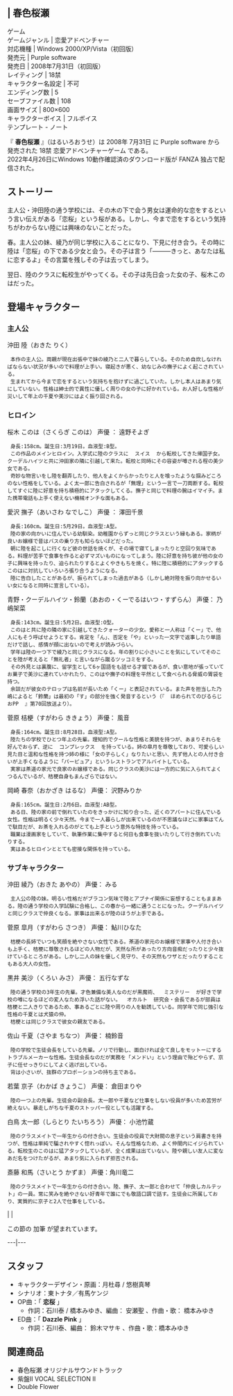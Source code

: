 |  春色桜瀬  
---  
ゲーム  
ゲームジャンル  |  恋愛アドベンチャー   
対応機種  |  Windows 2000/XP/Vista（初回版）   
発売元  |  Purple software   
発売日  |  2008年7月31日（初回版）   
レイティング  |  18禁   
キャラクター名設定  |  不可   
エンディング数  |  5   
セーブファイル数  |  108   
画面サイズ  |  800×600   
キャラクターボイス  |  フルボイス   
テンプレート  \-  ノート  
  
『 **春色桜瀬** 』（はるいろおうせ）は  2008年  7月31日  に  Purple software  から発売された  18禁
恋愛アドベンチャーゲーム  である。  
2022年4月26日にWindows 10動作確認済のダウンロード版が  FANZA  独占で配信された。

##  ストーリー  

主人公・沖田陸の通う学校には、その木の下で会う男女は運命的な恋をするという言い伝えがある「恋桜」という桜がある。しかし、今まで恋をするという気持ちがわからない陸には興味のないことだった。

春。主人公の妹、綾乃が同じ学校に入ることになり、下見に付き合う。その時に陸は「恋桜」の下である少女と会う。その子は言う「———きっと、あなたは私に恋するよ」その言葉を残しその子は去ってしまう。

翌日、陸のクラスに転校生がやってくる。その子は先日会った女の子、桜木このはだった。

##  登場キャラクター  

###  主人公  

沖田 陸（おきた りく）

     本作の主人公。両親が現在出張中で妹の綾乃と二人で暮らしている。そのため自炊しなければならない状況が多いので料理が上手い。寝起きが悪く、幼なじみの撫子によく起こされている。 
     生まれてから今まで恋をするという気持ちを抱けずに過ごしていた。しかし本人はあまり気にしていない。性格は紳士的で異性に優しく周りの女の子に好かれている。お人好しな性格が災いして年上の千夏や美沙にはよく振り回される。 

###  ヒロイン  

桜木 このは（さくらぎ このは）  声優  ：  遠野そよぎ

     身長:158cm。誕生日:3月19日。血液型:B型。 
     この作品のメインヒロイン。入学式に陸のクラスに  スイス  から転校してきた帰国子女。クーデルハイツと共に沖田家の隣に引越して来た。転校と同時にその容姿が噂される程の美少女である。 
     奇妙な物言いをし陸を翻弄したり、他人をよくからかったりと人を喰ったような掴みどころのない性格をしている。よく太一郎に告白されるが「無理」という一言で一刀両断する。転校してすぐに陸に好意を持ち積極的にアタックしてくる。撫子と同じで料理の腕はイマイチ。また携帯電話も上手く使えない機械オンチな面もある。 
    
愛沢 撫子（あいさわ なでしこ）  声優  ：  澤田千景

     身長:160cm。誕生日:5月29日。血液型:A型。 
     陸の家の向かいに住んでいる幼馴染。幼稚園からずっと同じクラスという縁もある。家柄が良いお嬢様で昔はバスの乗り方も知らないほどだった。 
     朝に陸を起こしに行くなど彼の世話を焼くが、その場で寝てしまったりと空回り気味である。料理が苦手で食事を作ると必ずマズいものになってしまう。陸に好意を持ち彼が他の女の子に興味を持ったり、迫られたりするとよくやきもちを焼く。特に陸に積極的にアタックするこのはに対抗していろいろ張り合うようになる。 
     陸に告白したことがあるが、振られてしまった過去がある（しかし絶対陸を振り向かせるいい女になると同時に宣言している）。 
青野・クーデルハイツ・鈴蘭（あおの・くーでるはいつ・すずらん） 声優：  乃嶋架菜

     身長:143cm。誕生日:5月2日。血液型:O型。 
     このはと共に陸の隣の家に引越してきたクォーターの少女。愛称と一人称は「くー」で、他人にもそう呼ばせようとする。肯定を「ん」、否定を「や」といった一文字で返事したり単語だけで話し、感情が顔に出ないので考えが読みづらい。 
     学年は陸の一つ下で綾乃と同じクラスになる。年の割りに小さいことを気にしていてそのことを陸が考えると「無礼者」と言いながら蹴るツッコミをする。 
     その外見とは裏腹に、留学生として6ヶ国語をも話せる才媛であるが、食い意地が張っていてお菓子で美沙に連れていかれたり、このはや撫子の料理を平然として食べられる脅威の胃袋を持つ。 
     余談だが彼女のテロップは名前が長いため「くー」と表記されている。また声を担当した乃嶋によると「鈴蘭」は最初の「す」の部分を強く発音するという（『  ほめられてのびるらじおPP  』第70回放送より）。 
菅原 桔梗（すがわら ききょう） 声優：  風音

     身長:164cm。誕生日:8月28日。血液型:A型。 
     陸たちの学校でひとつ年上の先輩。理知的でクールな性格と美貌を持つが、あまりそれらを好んでおらず、逆に  コンプレックス  を持っている。姉の皐月を尊敬しており、可愛らしい見た目と温和な性格を持つ姉の様に「女の子らしく」なりたいと思い、先ず他人との人付き合いが上手くなるように「パーピュア」というレストランでアルバイトしている。 
     実家は茶道の家元で良家のお嬢様である。同じクラスの美沙には一方的に気に入られてよくつるんでいるが、桔梗自身もまんざらではない。 
岡崎 春奈（おかざき はるな） 声優：  沢野みりか

     身長:165cm。誕生日:2月6日。血液型:AB型。 
     ある日、陸の家の前で倒れていたのをきっかけに知り合った、近くのアパートに住んでいる女性。性格は明るく少々天然。今まで一人暮らしが出来ているのが不思議なほどに家事はてんで駄目だが、お茶を入れるのがとても上手という意外な特技を持っている。 
     職業は漫画家をしていて、執筆作業に集中すると何日も食事を抜いたりして行き倒れていたりする。 
     実はあるヒロインととても密接な関係を持っている。 
    

###  サブキャラクター  

沖田 綾乃（おきた あやの） 声優：  みる

     主人公の陸の妹。明るい性格だがブラコン気味で陸とアブナイ関係に妄想することもままある。陸の通う学校の入学試験に合格し、この春から一緒に通うことになった。クーデルハイツと同じクラスで仲良くなる。家事は出来るが陸のほうが上手である。 
菅原 皐月（すがわら さつき） 声優：  鮎川ひなた

     桔梗の長姉でいつも笑顔を絶やさない女性である。茶道の家元のお嬢様で家事や人付き合いも上手く、桔梗に尊敬されるほどの人物だが、天然な所があったり方向音痴だったりと少々抜けているところがある。しかし二人の妹を優しく見守り、その天然もワザとだったりすることもある大人の女性。 
黒井 美沙（くろい みさ） 声優：  五行なずな

     陸の通う学校の3年生の先輩。才色兼備な美人なのだが黒魔術、  ミステリー  が好きで学校の噂になるほどの変人なため浮いた話がない。  オカルト  研究会・会長であるが部員は桔梗と二人きりであるため、事あるごとに陸や周りの人を勧誘している。同学年で同じ強引な性格の千夏とは犬猿の仲。 
     桔梗とは同じクラスで彼女の親友である。 
佐山 千夏（さやま ちなつ） 声優：  楠鈴音

     陸の学校で生徒会長をしている先輩。ノリで行動し、面白ければ全て良しをモットーにするトラブルメーカーな性格。生徒会長なのだが実務を「メンドい」という理由で殆どやらず、京子に任せっきりにしてよく逃げ出している。 
     背は小さいが、抜群のプロポーションの持ち主である。 
若葉 京子（わかば きょうこ） 声優：  倉田まりや

     陸の一つ上の先輩。生徒会の副会長。太一郎や千夏など仕事をしない役員が多いため苦労が絶えない。暴走しがちな千夏のストッパー役としても活躍する。 
白鳥 太一郎（しらとり たいちろう） 声優：  小池竹蔵

     陸のクラスメイトで一年生からの付き合い。生徒会の役員で大財閥の息子という肩書きを持つが、性格は単純で騙されやすく惚れっぽい。そんな性格なため、よく仲間内にイジられている。転校生のこのはに猛アタックしているが、全く成果は出ていない。陸や親しい友人に変なあだ名をつけたがるが、あまり気に入られず拒否される。 
斎藤 和馬（さいとう かずま） 声優：角川竜二

     陸のクラスメイトで一年生からの付き合い。陸、撫子、太一郎と合わせて「仲良しカルテット」の一員。常に笑みを絶やさない好青年で誰にでも敬語口調で話す。生徒会に所属しており、実質的に京子と2人で仕事をしている。 
|  | 

この節の  加筆  が望まれています。  
  
---|---  
  
##  スタッフ  

  * キャラクターデザイン・原画：月杜尋 / 悠樹真琴 
  * シナリオ：東トナタ／有馬ケンジ 
  * OP曲：「 **恋桜** 」 
    * 作詞：石川泰 / 橋本みゆき、編曲：  安瀬聖  、作曲・歌：  橋本みゆき 
  * ED曲：「 **Dazzle Pink** 」 
    * 作詞：石川泰、編曲：  鈴木マサキ  、作曲・歌：橋本みゆき 

##  関連商品  

  * 春色桜瀬 オリジナルサウンドトラック 
  * 紫盤II VOCAL SELECTION II 
  * Double Flower 

